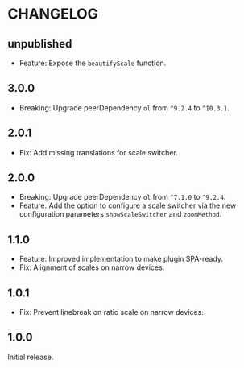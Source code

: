 # CHANGELOG

## unpublished

- Feature: Expose the `beautifyScale` function.

## 3.0.0

- Breaking: Upgrade peerDependency `ol` from `^9.2.4` to `^10.3.1`.

## 2.0.1

- Fix: Add missing translations for scale switcher.

## 2.0.0

- Breaking: Upgrade peerDependency `ol` from `^7.1.0` to `^9.2.4`.
- Feature: Add the option to configure a scale switcher via the new configuration parameters `showScaleSwitcher` and `zoomMethod`.

## 1.1.0

- Feature: Improved implementation to make plugin SPA-ready.
- Fix: Alignment of scales on narrow devices.

## 1.0.1

- Fix: Prevent linebreak on ratio scale on narrow devices.

## 1.0.0

Initial release.

